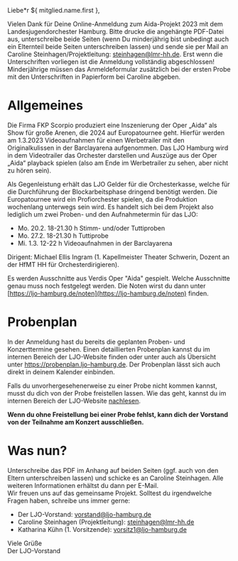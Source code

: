 Liebe\*r ${ mitglied.name.first },

Vielen Dank für Deine Online-Anmeldung zum Aida-Projekt 2023 mit dem
Landesjugendorchester Hamburg. Bitte drucke die angehängte PDF-Datei aus,
unterschreibe beide Seiten (wenn Du minderjährig bist unbedingt auch ein
Elternteil beide Seiten unterschreiben lassen) und sende sie per Mail an
Caroline Steinhagen/Projektleitung:
[steinhagen@lmr-hh.de](mailto:steinhagen@lmr-hh.de). Erst wenn die
Unterschriften vorliegen ist die Anmeldung vollständig abgeschlossen!  
Minderjährige müssen das Anmeldeformular zusätzlich bei der ersten Probe mit den
Unterschriften in Papierform bei Caroline abgeben.

# Allgemeines
Die Firma FKP Scorpio produziert eine Inszenierung der Oper „Aida“ als Show
für große Arenen, die 2024 auf Europatournee geht. Hierfür werden am 1.3.2023
Videoaufnahmen für einen Werbetrailer mit den Originalkulissen in der
Barclayarena aufgenommen. Das LJO Hamburg wird in dem Videotrailer das
Orchester darstellen und Auszüge aus der Oper „Aida“ playback spielen (also am
Ende im Werbetrailer zu sehen, aber nicht zu hören sein).
  
Als Gegenleistung erhält das LJO Gelder für die Orchesterkasse, welche für die
Durchführung der Blockarbeitsphase dringend benötigt werden. Die Europatournee
wird ein Profiorchester spielen, da die Produktion wochenlang unterwegs sein
wird. Es handelt sich bei dem Projekt also lediglich um zwei Proben- und den
Aufnahmetermin für das LJO:
  
- Mo. 20.2. 18-21.30 h Stimm- und/oder Tuttiproben
- Mo. 27.2. 18-21.30 h Tuttiprobe
- Mi. 1.3. 12-22 h Videoaufnahmen in der Barclayarena

Dirigent: Michael Ellis Ingram (1. Kapellmeister Theater Schwerin, Dozent an
der HfMT HH für Orchesterdirigieren).

Es werden Ausschnitte aus Verdis Oper "Aida" gespielt. Welche Ausschnitte
genau muss noch festgelegt werden. Die Noten wirst du dann unter
[https://ljo-hamburg.de/noten](https://ljo-hamburg.de/noten) finden.

# Probenplan
In der Anmeldung hast du bereits die geplanten Proben- und Konzerttermine gesehen.
Einen detaillierten Probenplan kannst du im internen Bereich der LJO-Website
finden oder unter auch als Übersicht unter https://probenplan.ljo-hamburg.de.
Der Probenplan lässt sich auch direkt in deinem Kalender einbinden.

Falls du unvorhergesehenerweise zu einer Probe nicht kommen kannst, musst du
dich von der Probe freistellen lassen. Wie das geht, kannst du im internen
Bereich der LJO-Website [nachlesen](https://ljo-hamburg.de/interner-bereich/freistellung/).

**Wenn du ohne Freistellung bei einer Probe fehlst, kann dich der Vorstand von
der Teilnahme am Konzert ausschließen.**

# Was nun?

Unterschreibe das PDF im Anhang auf beiden Seiten (ggf. auch von den Eltern
unterschreiben lassen) und schicke es an Caroline Steinhagen. Alle weiteren
Informationen erhältst du dann per E-Mail.  
Wir freuen uns auf das gemeinsame Projekt. Solltest du irgendwelche Fragen
haben, schreibe uns immer gerne:

- Der LJO-Vorstand: [vorstand@ljo-hamburg.de](mailto:vorstand@ljo-hamburg.de)
- Caroline Steinhagen (Projektleitung): [steinhagen@lmr-hh.de](mailto:steinhagen@lmr-hh.de)
- Katharina Kühn (1. Vorsitzende):
  [vorsitz1@ljo-hamburg.de](mailto:vorsitz1@ljo-hamburg.de)

Viele Grüße  
Der LJO-Vorstand